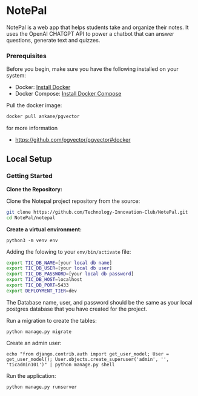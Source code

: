# NotePal
NotePal is a web app that helps students take and organize their notes. It uses the OpenAI CHATGPT API to power a chatbot that can answer questions, generate text and quizzes.
### Prerequisites

Before you begin, make sure you have the following installed on your system:

- Docker: [Install Docker](https://docs.docker.com/get-docker/)
- Docker Compose: [Install Docker Compose](https://docs.docker.com/compose/install/)

Pull the docker image:
```bash
docker pull ankane/pgvector
```
for more information
- https://github.com/pgvector/pgvector#docker
## Local Setup
### Getting Started

**Clone the Repository:**
   
Clone the Notepal project repository from the source:

   ```bash
   git clone https://github.com/Technology-Innovation-Club/NotePal.git
   cd NotePal/notepal
```

**Create a virtual environment:**

```code
python3 -m venv env
```

Adding the folowing to your `env/bin/activate` file:
```bash
export TIC_DB_NAME=[your local db name]
export TIC_DB_USER=[your local db user]
export TIC_DB_PASSWORD=[your local db password]
export TIC_DB_HOST=localhost
export TIC_DB_PORT=5433
export DEPLOYMENT_TIER=dev
```

The Database name, user, and password should be the same as your local postgres database that you have created for the project.


Run a migration to create the tables:

```code
python manage.py migrate
```

Create an admin user:

```code
echo "from django.contrib.auth import get_user_model; User = get_user_model(); User.objects.create_superuser('admin', '', 'ticadmin101')" | python manage.py shell
```

Run the application:

```code
python manage.py runserver
```

